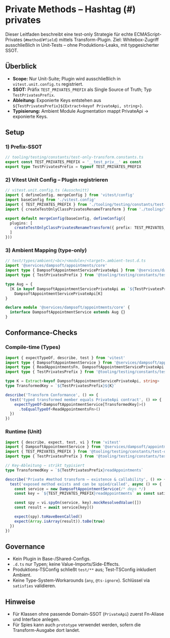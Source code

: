 # Private Methods – Hashtag (#) privates

Dieser Leitfaden beschreibt eine test-only Strategie für echte ECMAScript-Privates (`#method`/`#field`) mittels Transform-Plugin. Ziel: Whitebox-Zugriff ausschließlich in Unit-Tests – ohne Produktions-Leaks, mit typgesicherter SSOT.

## Überblick
- **Scope:** Nur Unit-Suite; Plugin wird ausschließlich in `vitest.unit.config.ts` registriert.
- **SSOT:** Präfix `TEST_PRIVATES_PREFIX` als Single Source of Truth; Typ `TestPrivatesPrefix`.
- **Ableitung:** Exponierte Keys entstehen aus `${TestPrivatesPrefix}${Extract<keyof PrivateApi, string>}`.
- **Typisierung:** Ambient Module Augmentation mappt PrivateApi → exponierte Keys.

## Setup

### 1) Prefix-SSOT
```ts
// tooling/testing/constants/test-only-transform.constants.ts
export const TEST_PRIVATES_PREFIX = '__test_priv__' as const
export type TestPrivatesPrefix = typeof TEST_PRIVATES_PREFIX
```

### 2) Vitest Unit Config – Plugin registrieren
```ts
// vitest.unit.config.ts (Ausschnitt)
import { defineConfig, mergeConfig } from 'vitest/config'
import baseConfig from './vitest.config'
import { TEST_PRIVATES_PREFIX } from './tooling/testing/constants/test-only-transform.constants'
import { createTestOnlyClassPrivatesRenameTransform } from './tooling/testing/vitest/plugins/rename-class-privates.transform'

export default mergeConfig(baseConfig, defineConfig({
  plugins: [
    createTestOnlyClassPrivatesRenameTransform({ prefix: TEST_PRIVATES_PREFIX })
  ]
}))
```

### 3) Ambient Mapping (type-only)
```ts
// test/types/ambient/<bc>/<module>/<target>.ambient-test.d.ts
import '@services/dampsoft/appointments/core'
import type { DampsoftAppointmentServicePrivateApi } from '@services/dampsoft/appointments/contracts'
import type { TestPrivatesPrefix } from '@tooling/testing/constants/test-only-transform.constants'

type Aug = {
  [K in keyof DampsoftAppointmentServicePrivateApi as `${TestPrivatesPrefix}${string & K}`]:
    DampsoftAppointmentServicePrivateApi[K]
}

declare module '@services/dampsoft/appointments/core' {
  interface DampsoftAppointmentService extends Aug {}
}
```

## Conformance-Checks

### Compile-time (Types)
```ts
import { expectTypeOf, describe, test } from 'vitest'
import type { DampsoftAppointmentService } from '@services/dampsoft/appointments/core'
import type { ReadAppointmentsFn, DampsoftAppointmentServicePrivateApi } from '@services/dampsoft/appointments/contracts'
import type { TestPrivatesPrefix } from '@tooling/testing/constants/test-only-transform.constants'

type K = Extract<keyof DampsoftAppointmentServicePrivateApi, string>
type TransformedKey = `${TestPrivatesPrefix}${K}`

describe('Transform Conformance', () => {
  test('typed transformed member equals PrivateApi contract', () => {
    expectTypeOf<DampsoftAppointmentService[TransformedKey]>()
      .toEqualTypeOf<ReadAppointmentsFn>()
  })
})
```

### Runtime (Unit)
```ts
import { describe, expect, test, vi } from 'vitest'
import { DampsoftAppointmentService } from '@services/dampsoft/appointments/core'
import { TEST_PRIVATES_PREFIX } from '@tooling/testing/constants/test-only-transform.constants'
import type { TestPrivatesPrefix } from '@tooling/testing/constants/test-only-transform.constants'

// Key-Ableitung – strikt typisiert
type TransformedKey = `${TestPrivatesPrefix}readAppointments`

describe('Private #method transform – existence & callability', () => {
  test('exposed method exists and can be spied/called', async () => {
    const service = new DampsoftAppointmentService(/* deps */)
    const key = `${TEST_PRIVATES_PREFIX}readAppointments` as const satisfies TransformedKey

    const spy = vi.spyOn(service, key).mockResolvedValue([])
    const result = await service[key]()

    expect(spy).toHaveBeenCalled()
    expect(Array.isArray(result)).toBe(true)
  })
})
```

## Governance
- Kein Plugin in Base-/Shared-Configs.
- `.d.ts` nur Typen; keine Value-Imports/Side-Effects.
- Produktions-TSConfig schließt `test/**` aus; Test-TSConfig inkludiert Ambient.
- Keine Type-System-Workarounds (`any`, `@ts-ignore`). Schlüssel via `satisfies` validieren.

## Hinweise
- Für Klassen ohne passende Domain-SSOT (`PrivateApi`) zuerst Fn-Aliase und Interface anlegen.
- Für Spies kann auch `prototype` verwendet werden, sofern die Transform-Ausgabe dort landet.
